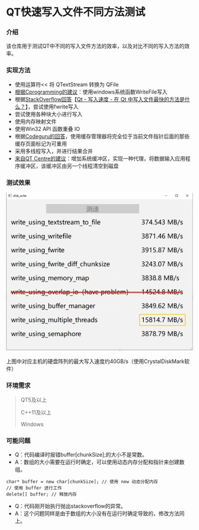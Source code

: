 # QT快速写入文件不同方法测试

### 介绍

该仓库用于测试QT中不同的写入文件方法的效率，以及对比不同的写入方法的效率。

### 实现方法

* 使用运算符<< 将 QTextStream 转换为 QFile
* [根据Cprogramming的建议](https://cboard.cprogramming.com/cplusplus-programming/90610-whats-fastest-way-write-file.html)：使用windows系统函数WriteFile写入
* 根据[StackOverflow回答](https://stackoverflow.com/questions/39876152/qt-write-speed-whats-the-fastest-method-to-write-a-file-in-qt)【[Qt - 写入速度 - 在 Qt 中写入文件最快的方法是什么？](https://stackoverflow.com/questions/39876152/qt-write-speed-whats-the-fastest-method-to-write-a-file-in-qt)】，尝试使用fwrite写入
* 尝试使用各种块大小进行写入
* 使用内存映射文件
* 使用Win32 API 函数重叠 IO
* 根据[Codeguru的回答](https://forums.codeguru.com/showthread.php?77477-What-is-the-fastest-way-to-write-data-to-a-file)，使用缓存管理器将完全位于当前文件指针后面的那些缓存页面标记为可重用
* 采用多线程写入，并进行结果合并
* [来自QT Centre的建议](https://www.qtcentre.org/threads/5641-fast-writing-of-large-amounts-of-data-to-files)：增加系统缓冲区，实现一种代理，将数据输入应用程序缓冲区，该缓冲区由另一个线程清空到磁盘

### 测试效果

![1697340323360](image/readme/1697340323360.png)

上图中对应主机的硬盘阵列的最大写入速度约40GB/s（使用CrystalDiskMark软件）

### 环境需求

> QT5及以上
>
> C++11及以上
>
> Windows

### 可能问题

* Q：代码编译时报错buffer[chunkSize];的大小不是常数。
* A：数组的大小需要在运行时确定，可以使用动态内存分配和指针来创建数组。

```
char* buffer = new char[chunkSize]; // 使用 new 动态分配内存
// 使用 buffer 进行工作
delete[] buffer; // 释放内存
```

* Q：代码刚开始执行抛出stackoverflow的异常。
* A：这个问题同样是由于数组的大小没有在运行时确定导致的，修改方法同上。

